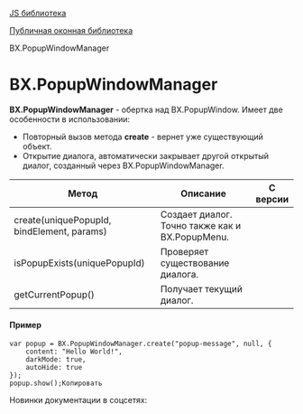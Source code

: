 [JS библиотека](/api_help/js_lib/index.php)

[Публичная оконная библиотека](/api_help/js_lib/popup/index.php)

BX.PopupWindowManager

BX.PopupWindowManager
=====================

**BX.PopupWindowManager** - обертка над BX.PopupWindow. Имеет две особенности в использовании:

* Повторный вызов метода **create** - вернет уже существующий объект.
* Открытие диалога, автоматически закрывает другой открытый диалог, созданный через BX.PopupWindowManager.

| Метод | Описание | С версии |
| --- | --- | --- |
| create(uniquePopupId, bindElement, params) | Создает диалог. Точно также как и BX.PopupMenu. |  |
| isPopupExists(uniquePopupId) | Проверяет существование диалога. |  |
| getCurrentPopup() | Получает текущий диалог. |  |

#### Пример

```
var popup = BX.PopupWindowManager.create("popup-message", null, {
	content: "Hello World!",
	darkMode: true,
	autoHide: true
});
popup.show();Копировать
```

Новинки документации в соцсетях: